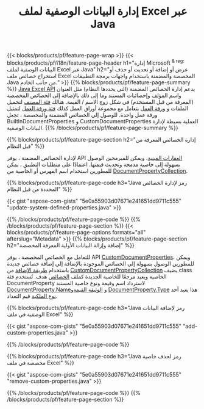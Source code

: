 ﻿---
title: إدارة البيانات الوصفية لملف Excel عبر Java
url: /ar/java/metadata/
description: اعرض البيانات الوصفية لملفات Excel أو أضفها أو عدلها أو أزلها أو استخرجها باستخدام سطور قليلة فقط من التعليمات البرمجية Java
---
{{< blocks/products/pf/feature-page-wrap >}}
{{< blocks/products/pf/i18n/feature-page-header h1="إدارة Microsoft <sup> & reg؛ </sup> البيانات الوصفية لملف Excel عبر Java" h2="عرض أو إضافة أو تحديث أو حذف أو استخراج خصائص ملف Excel المخصصة والمضمنة باستخدام واجهات برمجة التطبيقات Java من جانب الخادم." >}}
{{% blocks/products/pf/feature-page-summary %}}
[Java Excel API](/cells/java/) يدعم إدارة الخصائص المضمنة (التي يحددها النظام) مثل العنوان واسم المؤلف وإحصائيات المستند وما إلى ذلك بالإضافة إلى الخصائص المخصصة (المعرفة من قبل المستخدم) في شكل زوج الاسم / القيمة. هنالك [فئة المصنف](https://reference.aspose.com/cells/java/com.aspose.cells/Workbook) لتحميل الملفات و [ورقة العمل](https://reference.aspose.com/cells/java/com.aspose.cells/WorksheetCollection) يتعامل مع مجموعة أوراق العمل كذلك [فئة ورقة العمل](https://reference.aspose.com/cells/java/com.aspose.cells/Worksheet) لتمثيل ورقة عمل واحدة. للوصول إلى الخصائص المضمنة والمخصصة ، تجعل BuiltInDocumentProperties و CustomDocumentProperties العملية بسيطة لإدارة البيانات الوصفية. 
{{% /blocks/products/pf/feature-page-summary %}}

{{% blocks/products/pf/feature-page-section h2="إدارة الخصائص المعرفة من قبل النظام" %}}

لإدارة الخصائص المضمنة ، يوفر API [العقارات المبنية](https://reference.aspose.com/cells/java/com.aspose.cells/worksheetcollection#BuiltInDocumentProperties)، ويمكن للمبرمجين الوصول بسهولة إلى خاصية مدمجة وتحديث قيمتها. اعتمادًا على متطلبات التطبيق ، يمكن للمطورين استخدام اسم الفهرس أو الخاصية من [DocumentPropertyCollection](https://reference.aspose.com/cells/java/com.aspose.cells/DocumentPropertyCollection). 

{{% blocks/products/pf/feature-page-code h3="Java رمز لإدارة الخصائص المحددة من قبل النظام" %}}

{{< gist "aspose-com-gists" "5e0a55903d07671e241651dd9711c555" "update-system-defined-properties.java" >}}

{{% /blocks/products/pf/feature-page-code %}}
{{% /blocks/products/pf/feature-page-section %}}
{{< blocks/products/pf/feature-page-options formats="all" afterslug="Metadata" >}}
{{% blocks/products/pf/feature-page-section h2="إضافة وإزالة البيانات الأولية المعرفة المخصصة" %}}

للتعامل مع الخصائص المخصصة ، يوفر API [CustomDocumentProperties](https://reference.aspose.com/cells/java/com.aspose.cells/worksheetcollection#CustomDocumentProperties)، ويمكن للمطورين الوصول بسهولة إلى الخصائص الموجودة بالإضافة إلى إضافة خصائص جديدة باستخدام [طريقة الإضافة](https://reference.aspose.com/cells/java/com.aspose.cells/customdocumentpropertycollection#add(java.lang.String,%20boolean)) من [CustomDocumentPropertyCollection](https://reference.aspose.com/cells/java/com.aspose.cells/CustomDocumentPropertyCollection) يضيف class الخاصية ويعيد مرجعًا للخاصية الجديدة كملف [الخصائص](https://reference.aspose.com/cells/java/com.aspose.cells/DocumentProperty) هدف. تُستخدم فئة DocumentProperty لاسترداد اسم وقيمة ونوع خاصية المستند [DocumentProperty.Name](https://reference.aspose.com/cells/java/com.aspose.cells/documentproperty#Name)و [الوثيقة القيمة](https://reference.aspose.com/cells/java/com.aspose.cells/documentproperty#Value)و  [DocumentProperty.Type](https://reference.aspose.com/cells/java/com.aspose.cells/documentproperty#Type) هذا يعيد أحد [نوع الملكية](https://reference.aspose.com/cells/java/com.aspose.cells/PropertyType) قيم التعداد. 
 
{{% blocks/products/pf/feature-page-code h3="Java رمز لإضافة البيانات الوصفية في ملف Excel" %}}

{{< gist "aspose-com-gists" "5e0a55903d07671e241651dd9711c555" "add-custom-properties.java" >}}

{{% /blocks/products/pf/feature-page-code %}}


{{% blocks/products/pf/feature-page-code h3="Java رمز لحذف خاصية مخصصة في ملف Excel" %}}

{{< gist "aspose-com-gists" "5e0a55903d07671e241651dd9711c555" "remove-custom-properties.java" >}}

{{% /blocks/products/pf/feature-page-code %}}
{{% /blocks/products/pf/feature-page-section %}}
